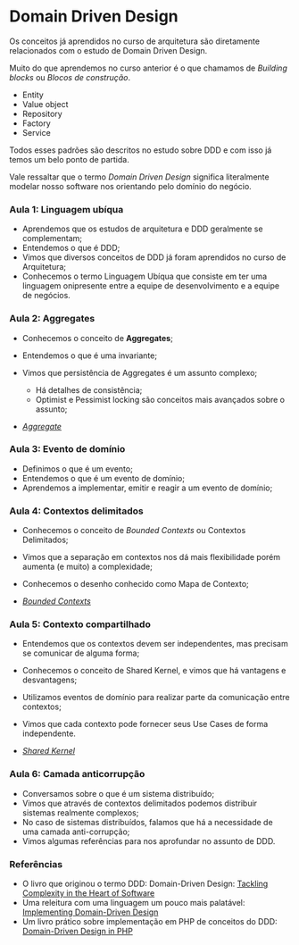 # Domain Driven Design

Os conceitos já aprendidos no curso de arquitetura são diretamente relacionados com o estudo de Domain Driven Design.

Muito do que aprendemos no curso anterior é o que chamamos de _Building blocks_ ou _Blocos de construção_.

- Entity
- Value object
- Repository
- Factory
- Service

Todos esses padrões são descritos no estudo sobre DDD e com isso já temos um belo ponto de partida.

Vale ressaltar que o termo _Domain Driven Design_ significa literalmente modelar nosso software nos orientando pelo domínio do negócio.


### Aula 1: Linguagem ubíqua

- Aprendemos que os estudos de arquitetura e DDD geralmente se complementam;
- Entendemos o que é DDD;
- Vimos que diversos conceitos de DDD já foram aprendidos no curso de Arquitetura;
- Conhecemos o termo Linguagem Ubíqua que consiste em ter uma linguagem onipresente entre a equipe de desenvolvimento e a equipe de negócios.


### Aula 2: Aggregates

- Conhecemos o conceito de **Aggregates**;
- Entendemos o que é uma invariante;
- Vimos que persistência de Aggregates é um assunto complexo;
  - Há detalhes de consistência;
  - Optimist e Pessimist locking são conceitos mais avançados sobre o assunto;


- _[Aggregate](https://martinfowler.com/bliki/DDD_Aggregate.html)_


### Aula 3: Evento de domínio

- Definimos o que é um evento;
- Entendemos o que é um evento de domínio;
- Aprendemos a implementar, emitir e reagir a um evento de domínio;


### Aula 4: Contextos delimitados

- Conhecemos o conceito de _Bounded Contexts_ ou Contextos Delimitados;
- Vimos que a separação em contextos nos dá mais flexibilidade porém aumenta (e muito) a complexidade;
- Conhecemos o desenho conhecido como Mapa de Contexto;


- _[Bounded Contexts](https://martinfowler.com/bliki/BoundedContext.html)_


### Aula 5: Contexto compartilhado

- Entendemos que os contextos devem ser independentes, mas precisam se comunicar de alguma forma;
- Conhecemos o conceito de Shared Kernel, e vimos que há vantagens e desvantagens;
- Utilizamos eventos de domínio para realizar parte da comunicação entre contextos;
- Vimos que cada contexto pode fornecer seus Use Cases de forma independente.


- _[Shared Kernel](http://www.fabriciorissetto.com/blog/ddd-bounded-context/)_


### Aula 6: Camada anticorrupção

- Conversamos sobre o que é um sistema distribuído;
- Vimos que através de contextos delimitados podemos distribuir sistemas realmente complexos;
- No caso de sistemas distribuídos, falamos que há a necessidade de uma camada anti-corrupção;
- Vimos algumas referências para nos aprofundar no assunto de DDD.

### Referências

- O livro que originou o termo DDD: Domain-Driven Design: [Tackling Complexity in the Heart of Software](https://www.amazon.com.br/dp/B00794TAUG/ref=dp-kindle-redirect?_encoding=UTF8&btkr=1)
- Uma releitura com uma linguagem um pouco mais palatável:  [Implementing Domain-Driven Design](https://www.amazon.com.br/Implementing-Domain-Driven-Design-English-Vaughn-ebook/dp/B00BCLEBN8/ref=reads_cwrtbar_2/136-2192446-3149439?_encoding=UTF8&pd_rd_i=B00BCLEBN8&pd_rd_r=1b2f1be2-3f0c-40e3-929b-21cd85850dfc&pd_rd_w=mbTue&pd_rd_wg=N9ZBi&pf_rd_p=fcd5cfce-70d2-4fb2-84e0-1100e88dded2&pf_rd_r=A5H4RARTFWM0QB02JWYS&psc=1&refRID=A5H4RARTFWM0QB02JWYS)
- Um livro prático sobre implementação em PHP de conceitos do DDD: [Domain-Driven Design in PHP](https://leanpub.com/ddd-in-php) 